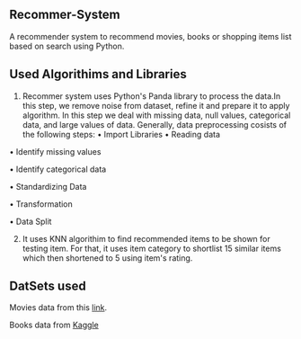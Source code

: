 ## Recommer-System

A recommender system to recommend movies, books or shopping items list based on search using Python.

## Used Algorithims and Libraries

1. Recommer system uses Python's Panda library to process the data.In this step, we remove noise from dataset, refine it and prepare it to apply algorithm. In this step we deal with missing data, null values, categorical data, and large values of data. Generally, data preprocessing cosists of the following steps: •	Import Libraries
•	Reading data

•	Identify missing values

•	Identify categorical data

•	Standardizing Data

•	Transformation

•	Data Split

2. It uses KNN algorithim to find recommended items to be shown for testing item. For that, it uses item category to shortlist 15 similar items which then shortened to 5 using item's rating.

## DatSets used

Movies data from this [link](https://grouplens.org/datasets/movielens/latest/).

Books data from [Kaggle](https://www.kaggle.com/meetnaren/goodreads-best-books/version/3#)
